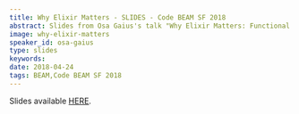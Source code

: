 ```yaml
---
title: Why Elixir Matters - SLIDES - Code BEAM SF 2018
abstract: Slides from Osa Gaius's talk "Why Elixir Matters: Functional Programming and Web Performance in the 21st Century" - Code BEAM SF 2018.
image: why-elixir-matters
speaker_id: osa-gaius
type: slides
keywords: 
date: 2018-04-24
tags: BEAM,Code BEAM SF 2018
---
```

Slides available <a href="/uploads/media/default/0001/01/95d5495f7337a02357bd00eb218736e32f3e811a.pdf" target="_blank">HERE</a>.
